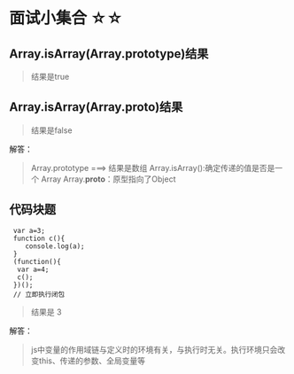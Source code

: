 # 面试小集合 ☆☆

## Array.isArray(Array.prototype)结果

> 结果是true

## Array.isArray(Array.__proto__)结果

> 结果是false


解答：

>Array.prototype ===>  结果是数组
Array.isArray():确定传递的值是否是一个 Array
Array.__proto__：原型指向了Object



## 代码块题

```
 var a=3;
 function c(){
    console.log(a);
 }
 (function(){
  var a=4;
  c();
 })();
 // 立即执行闭包
```
> 结果是 3

解答：

> js中变量的作用域链与定义时的环境有关，与执行时无关。执行环境只会改变this、传递的参数、全局变量等


